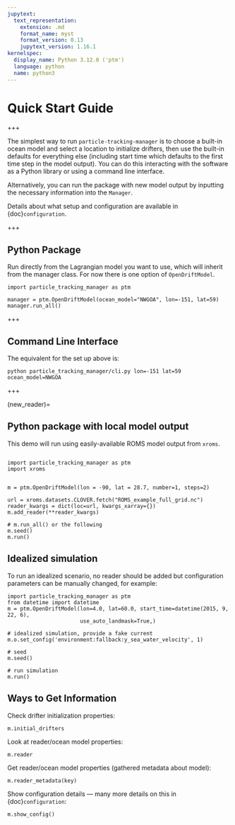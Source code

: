 ```yaml
---
jupytext:
  text_representation:
    extension: .md
    format_name: myst
    format_version: 0.13
    jupytext_version: 1.16.1
kernelspec:
  display_name: Python 3.12.0 ('ptm')
  language: python
  name: python3
---
```


# Quick Start Guide

+++

The simplest way to run `particle-tracking-manager` is to choose a built-in ocean model and select a location to initialize drifters, then use the built-in defaults for everything else (including start time which defaults to the first time step in the model output). You can do this interacting with the software as a Python library or using a command line interface.

Alternatively, you can run the package with new model output by inputting the necessary information into the `Manager`.

Details about what setup and configuration are available in {doc}`configuration`.

+++

## Python Package

Run directly from the Lagrangian model you want to use, which will inherit from the manager class. For now there is one option of `OpenDriftModel`.

```
import particle_tracking_manager as ptm

manager = ptm.OpenDriftModel(ocean_model="NWGOA", lon=-151, lat=59)
manager.run_all()
```

+++

## Command Line Interface

The equivalent for the set up above is:

```
python particle_tracking_manager/cli.py lon=-151 lat=59 ocean_model=NWGOA
```

+++

(new_reader)=
## Python package with local model output

This demo will run using easily-available ROMS model output from `xroms`.

```{code-cell} ipython3

import particle_tracking_manager as ptm
import xroms


m = ptm.OpenDriftModel(lon = -90, lat = 28.7, number=1, steps=2)

url = xroms.datasets.CLOVER.fetch("ROMS_example_full_grid.nc")
reader_kwargs = dict(loc=url, kwargs_xarray={})
m.add_reader(**reader_kwargs)

# m.run_all() or the following
m.seed()
m.run()
```

## Idealized simulation

To run an idealized scenario, no reader should be added but configuration parameters can be manually changed, for example:

```{code-cell} ipython3
import particle_tracking_manager as ptm
from datetime import datetime
m = ptm.OpenDriftModel(lon=4.0, lat=60.0, start_time=datetime(2015, 9, 22, 6),
                       use_auto_landmask=True,)

# idealized simulation, provide a fake current
m.o.set_config('environment:fallback:y_sea_water_velocity', 1)

# seed
m.seed()

# run simulation
m.run()
```

## Ways to Get Information

Check drifter initialization properties:

```
m.initial_drifters
```

Look at reader/ocean model properties:

```
m.reader
```

Get reader/ocean model properties (gathered metadata about model):

```
m.reader_metadata(key)
```

Show configuration details — many more details on this in {doc}`configuration`:

```
m.show_config()
```
